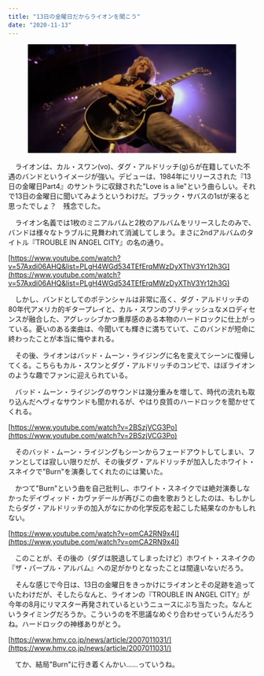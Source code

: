 ```yaml
---
title: "13日の金曜日だからライオンを聞こう"
date: "2020-11-13"
---
```


<figure>

![](assets/nda040c9b9213_9eaf985d754b221335431eb8c5770ba4.png)

</figure>

　ライオンは、カル・スワン(vo)、ダグ・アルドリッチ(g)らが在籍していた不遇のバンドというイメージが強い。デビューは、1984年にリリースされた『13日の金曜日Part4』のサントラに収録された"Love is a lie"という曲らしい。それで13日の金曜日に聞いてみようというわけだ。ブラック・サバスの1stが来ると思ったでしょ？　残念でした。

　ライオン名義では1枚のミニアルバムと2枚のアルバムをリリースしたのみで、バンドは様々なトラブルに見舞われて消滅してしまう。まさに2ndアルバムのタイトル『TROUBLE IN ANGEL CITY』の名の通り。 

[https://www.youtube.com/watch?v=57Axdi06AHQ&list=PLgH4WGd534TEfErqMWzDyXThV3Yr12h3G](https://www.youtube.com/watch?v=57Axdi06AHQ&list=PLgH4WGd534TEfErqMWzDyXThV3Yr12h3G)

　しかし、バンドとしてのポテンシャルは非常に高く、ダグ・アルドリッチの80年代アメリカ的ギタープレイと、カル・スワンのブリティッシュなメロディセンスが融合した、アグレッシブかつ重厚感のある本物のハードロックに仕上がっている。憂いのある楽曲は、今聞いても輝きに満ちていて、このバンドが短命に終わったことが本当に悔やまれる。

　その後、ライオンはバッド・ムーン・ライジングに名を変えてシーンに復帰してくる。こちらもカル・スワンとダグ・アルドリッチのコンビで、ほぼライオンのような趣でファンに迎えられている。

　バッド・ムーン・ライジングのサウンドは幾分重みを増して、時代の流れも取り込んだヘヴィなサウンドも聞かれるが、やはり良質のハードロックを聞かせてくれる。

[https://www.youtube.com/watch?v=2BSzjVCG3Po](https://www.youtube.com/watch?v=2BSzjVCG3Po)

　そのバッド・ムーン・ライジングもシーンからフェードアウトしてしまい、ファンとしては寂しい限りだが、その後ダグ・アルドリッチが加入したホワイト・スネイクで"Burn"を演奏してくれたのには驚いた。

　かつて"Burn"という曲を自己批判し、ホワイト・スネイクでは絶対演奏しなかったデイヴィッド・カヴァデールが再びこの曲を歌おうとしたのは、もしかしたらダグ・アルドリッチの加入がなにかの化学反応を起こした結果なのかもしれない。

[https://www.youtube.com/watch?v=omCA2RN9x4I](https://www.youtube.com/watch?v=omCA2RN9x4I)

　このことが、その後の（ダグは脱退してしまったけど）ホワイト・スネイクの『ザ・パープル・アルバム』への足がかりとなったことは間違いないだろう。

　そんな感じで今日は、13日の金曜日をきっかけにライオンとその足跡を追っていたわけだが、そしたらなんと、ライオンの『TROUBLE IN ANGEL CITY』が今年の8月にリマスター再発されているというニュースにぶち当たった。なんというタイミングだろうか。こういうのを不思議なめぐり合わせっていうんだろうね。ハードロックの神様ありがとう。

[https://www.hmv.co.jp/news/article/2007011031/](https://www.hmv.co.jp/news/article/2007011031/)

　てか、結局"Burn"に行き着くんかい……っていうね。
